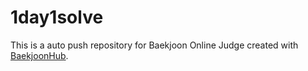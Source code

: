 # 1day1solve
This is a auto push repository for Baekjoon Online Judge created with [BaekjoonHub](https://github.com/BaekjoonHub/BaekjoonHub).
